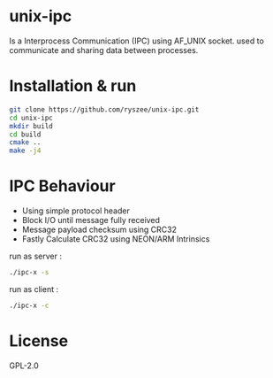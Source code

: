 # unix-ipc
Is a Interprocess Communication (IPC) using AF_UNIX socket. used to communicate and sharing data between processes.
# Installation & run
```sh
git clone https://github.com/ryszee/unix-ipc.git
cd unix-ipc
mkdir build
cd build
cmake ..
make -j4 
```

# IPC Behaviour
- Using simple protocol header
- Block I/O until message fully received
- Message payload checksum using CRC32
- Fastly Calculate CRC32 using NEON/ARM Intrinsics

run as server :
```sh
./ipc-x -s
```
run as client :
```sh
./ipc-x -c
```

# License
GPL-2.0
